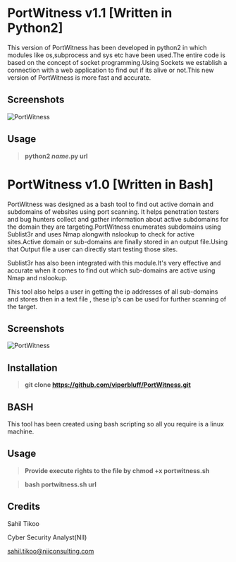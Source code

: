 # PortWitness v1.1 [Written in Python2]

This version of PortWitness has been developed in python2 in which modules like os,subprocess and sys etc have been used.The entire code is based on the concept of socket programming.Using Sockets we establish a connection with a web application to find out if its alive or not.This new version of PortWitness is more fast and accurate.

## Screenshots 

![PortWitness](https://raw.github.com/viperbluff/PortWitness/master/screenshots/portwitnessnew.png)

## Usage 

> **python2 _name_.py url**

# PortWitness v1.0 [Written in Bash]

PortWitness was designed as a bash tool to find out active domain and subdomains of websites using port scanning. It helps penetration testers and bug hunters collect and gather information about active subdomains for the domain they are targeting.PortWitness enumerates subdomains using Sublist3r and uses Nmap alongwith nslookup to check for active sites.Active domain or sub-domains are finally stored in an output file.Using that Output file a user can directly start testing those sites.

Sublist3r has also been integrated with this module.It's very effective and accurate when it comes to find out which sub-domains are active using Nmap and nslookup.

This tool also helps a user in getting the ip addresses of all sub-domains and stores then in a text file , these ip's can be used for further scanning of the target. 

## Screenshots 

![PortWitness](https://raw.github.com/viperbluff/PortWitness/master/screenshots/PortWitness.png)

## Installation 

> **git clone https://github.com/viperbluff/PortWitness.git**

## BASH

This tool has been created using bash scripting so all you require is a linux machine. 

## Usage 

> **Provide execute rights to the file by chmod +x portwitness.sh**

> **bash portwitness.sh url**


## Credits

Sahil Tikoo

Cyber Security Analyst(NII)

sahil.tikoo@niiconsulting.com

